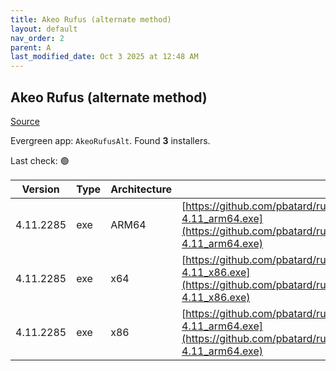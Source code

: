 ```yaml
---
title: Akeo Rufus (alternate method)
layout: default
nav_order: 2
parent: A
last_modified_date: Oct 3 2025 at 12:48 AM
---
```


## Akeo Rufus (alternate method)

[Source](https://rufus.ie)

Evergreen app: `AkeoRufusAlt`. Found **3** installers.

Last check: 🟢

| Version   | Type | Architecture | URI                                                                                                                                                            |
| --------- | ---- | ------------ | -------------------------------------------------------------------------------------------------------------------------------------------------------------- |
| 4.11.2285 | exe  | ARM64        | [https://github.com/pbatard/rufus/releases/download/v4.11/rufus-4.11_arm64.exe](https://github.com/pbatard/rufus/releases/download/v4.11/rufus-4.11_arm64.exe) |
| 4.11.2285 | exe  | x64          | [https://github.com/pbatard/rufus/releases/download/v4.11/rufus-4.11_x86.exe](https://github.com/pbatard/rufus/releases/download/v4.11/rufus-4.11_x86.exe)     |
| 4.11.2285 | exe  | x86          | [https://github.com/pbatard/rufus/releases/download/v4.11/rufus-4.11_arm64.exe](https://github.com/pbatard/rufus/releases/download/v4.11/rufus-4.11_arm64.exe) |
